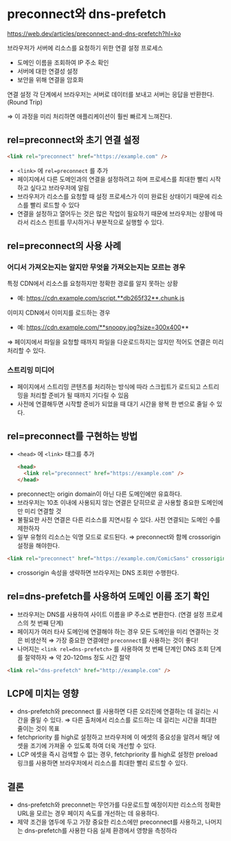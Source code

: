 # preconnect와 dns-prefetch

https://web.dev/articles/preconnect-and-dns-prefetch?hl=ko

브라우저가 서버에 리소스를 요청하기 위한 연결 설정 프로세스

- 도메인 이름을 조회하여 IP 주소 확인
- 서버에 대한 연결성 설정
- 보안을 위해 연결을 암호화

연결 설정 각 단계에서 브라우저는 서버로 데이터를 보내고 서버는 응답을 반환한다. (Round Trip)

⇒ 이 과정을 미리 처리하면 애플리케이션이 훨씬 빠르게 느껴진다.

## rel=preconnect와 초기 연결 설정

```html
<link rel="preconnect" href="https://example.com" />
```

- `<link>` 에 `rel=preconnect` 를 추가
- 페이지에서 다른 도메인과의 연결을 설정하려고 하며 프로세스를 최대한 빨리 시작하고 싶다고 브라우저에 알림
- 브라우저가 리소스를 요청할 때 설정 프로세스가 이미 완료된 상태이기 때문에 리소스를 빨리 로드할 수 있다
- 연결을 설정하고 열어두는 것은 많은 작업이 필요하기 때문에 브라우저는 상황에 따라서 리소스 힌트를 무시하거나 부분적으로 실행할 수 있다.

## rel=preconnect의 사용 사례

### 어디서 가져오는지는 알지만 무엇을 가져오는지는 모르는 경우

특정 CDN에서 리소스를 요청하지만 정확한 경로를 알지 못하는 상황

- 예: https://cdn.example.com/script.**db265f32**.chunk.js

이미지 CDN에서 이미지를 로드하는 경우

- 예: https://cdn.example.com/**snoopy.jpg?size=300x400**

⇒ 페이지에서 파일을 요청할 때까지 파일을 다운로드하지는 않지만 적어도 연결은 미리 처리할 수 있다.

### 스트리밍 미디어

- 페이지에서 스트리밍 콘텐츠를 처리하는 방식에 따라 스크립트가 로드되고 스트리밍을 처리할 준비가 될 때까지 기다릴 수 있음
- 사전에 연결해두면 시작할 준비가 되었을 때 대기 시간을 왕복 한 번으로 줄일 수 있다.

## rel=preconnect를 구현하는 방법

- `<head>` 에 `<link>` 태그를 추가
  ```html
  <head>
  	<link rel="preconnect" href="https://example.com" />
  </head>
  ```
- preconnect는 origin domain이 아닌 다른 도메인에만 유효하다.
- 브라우저는 10초 이내에 사용되지 않는 연결은 닫히므로 곧 사용할 중요한 도메인에만 미리 연결할 것
- 불필요한 사전 연결은 다른 리소스를 지연시킬 수 있다. 사전 연결되는 도메인 수를 제한하자
- 일부 유형의 리소스는 익명 모드로 로드된다. ⇒ preconnect와 함께 crossorigin 설정을 해야한다.

```html
<link rel="preconnect" href="https://example.com/ComicSans" crossorigin />
```

- crossorigin 속성을 생략하면 브라우저는 DNS 조회만 수행한다.

## rel=dns-prefetch를 사용하여 도메인 이름 조기 확인

- 브라우저는 DNS를 사용하여 사이트 이름을 IP 주소로 변환한다. (연결 설정 프로세스의 첫 번째 단계)
- 페이지가 여러 타사 도메인에 연결해야 하는 경우 모든 도메인을 미리 연결하는 것은 비생산적
  ⇒ 가장 중요한 연결에만 `preconnect`를 사용하는 것이 좋다!
- 나머지는 `<link rel=dns-prefetch>` 를 사용하여 첫 번째 단계인 DNS 조회 단계를 절약하자
  ⇒ 약 20-120ms 정도 시간 절약

```html
<link rel="dns-prefetch" href="http://example.com" />
```

## LCP에 미치는 영향

- dns-prefetch와 preconnect 를 사용하면 다른 오리진에 연결하는 데 걸리는 시간을 줄일 수 있다. ⇒ 다른 출처에서 리소스를 로드하는 데 걸리는 시간을 최대한 줄이는 것이 목표
- fetchpriority 를 high로 설정하고 브라우저에 이 에셋의 중요성을 알려서 해당 에셋을 조기에 가져올 수 있도록 하여 더욱 개선할 수 있다.
- LCP 에셋을 즉시 검색할 수 없는 경우, fetchpriority 를 high로 설정한 preload 링크를 사용하면 브라우저에서 리소스를 최대한 빨리 로드할 수 있다.

## 결론

- dns-prefetch와 preconnet는 무언가를 다운로드할 예정이지만 리소스의 정확한 URL을 모르는 경우 페이지 속도를 개선하는 데 유용하다.
- 제약 조건을 염두에 두고 가장 중요한 리소스에만 preconnect를 사용하고, 나머지는 dns-prefetch를 사용한 다음 실제 환경에서 영향을 측정하라
